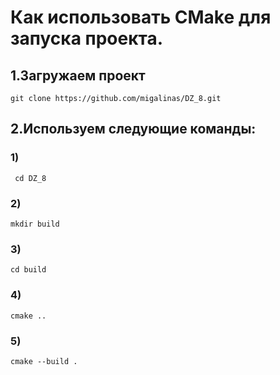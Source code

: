 # Как использовать CMake для запуска проекта.
## 1.Загружаем проект
``` git clone https://github.com/migalinas/DZ_8.git ```
## 2.Используем следующие команды:
### 1) 
``` cd DZ_8```
### 2)
```mkdir build```
### 3)
```cd build```
### 4)  
```cmake ..```
### 5)  
```cmake --build .```
